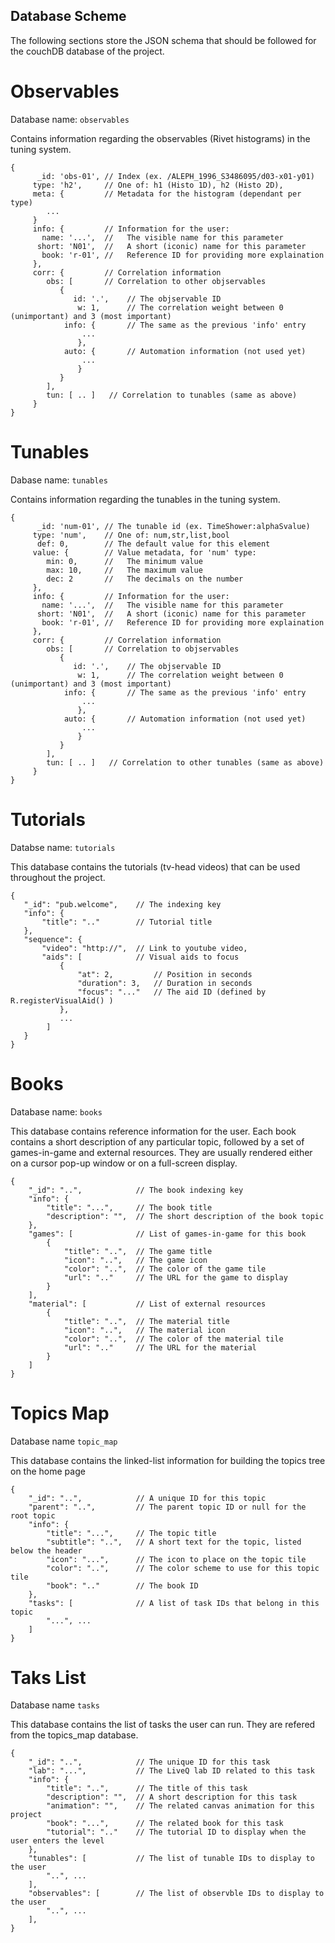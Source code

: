 
## Database Scheme

The following sections store the JSON schema that should be followed for the couchDB database of the project.

# Observables

Database name: `observables`

Contains information regarding the observables (Rivet histograms) in the tuning system.

    {
          _id: 'obs-01', // Index (ex. /ALEPH_1996_S3486095/d03-x01-y01)
         type: 'h2',     // One of: h1 (Histo 1D), h2 (Histo 2D), 
         meta: {         // Metadata for the histogram (dependant per type)
            ...
         }
         info: {         // Information for the user:
           name: '...',  //   The visible name for this parameter
          short: 'N01',  //   A short (iconic) name for this parameter
           book: 'r-01', //   Reference ID for providing more explaination 
         },
         corr: {         // Correlation information
            obs: [       // Correlation to other objservables 
               {
                  id: '.',    // The objservable ID
                   w: 1,      // The correlation weight between 0 (unimportant) and 3 (most important)
                info: {       // The same as the previous 'info' entry
                    ...
                   },
                auto: {       // Automation information (not used yet)
                    ...
                   }
               }
            ],
            tun: [ .. ]   // Correlation to tunables (same as above)
         }
    }

# Tunables

Dabase name: `tunables`

Contains information regarding the tunables in the tuning system.

    {
          _id: 'num-01', // The tunable id (ex. TimeShower:alphaSvalue)
         type: 'num',    // One of: num,str,list,bool
          def: 0,        // The default value for this element
         value: {        // Value metadata, for 'num' type:
            min: 0,      //   The minimum value
            max: 10,     //   The maximum value
            dec: 2       //   The decimals on the number
         },
         info: {         // Information for the user:
           name: '...',  //   The visible name for this parameter
          short: 'N01',  //   A short (iconic) name for this parameter
           book: 'r-01', //   Reference ID for providing more explaination 
         },
         corr: {         // Correlation information
            obs: [       // Correlation to objservables 
               {
                  id: '.',    // The objservable ID
                   w: 1,      // The correlation weight between 0 (unimportant) and 3 (most important)
                info: {       // The same as the previous 'info' entry
                    ...
                   },
                auto: {       // Automation information (not used yet)
                    ...
                   }
               }
            ],
            tun: [ .. ]   // Correlation to other tunables (same as above)
         }
    }

# Tutorials

Databse name: `tutorials`

This database contains the tutorials (tv-head videos) that can be used throughout the project.

    {
       "_id": "pub.welcome",    // The indexing key
       "info": {
           "title": ".."        // Tutorial title
       },
       "sequence": {
           "video": "http://",  // Link to youtube video,
           "aids": [            // Visual aids to focus
               {
                   "at": 2,         // Position in seconds
                   "duration": 3,   // Duration in seconds
                   "focus": "..."   // The aid ID (defined by R.registerVisualAid() )
               },
               ...
            ]           
       }
    }


# Books

Database name: `books`

This database contains reference information for the user. Each book contains a short description of any particular topic, followed by a set of games-in-game and external resources. They are usually rendered either on a cursor pop-up window or on a full-screen display.

    {
        "_id": "..",            // The book indexing key
        "info": {
            "title": "...",     // The book title
            "description": "",  // The short description of the book topic
        },
        "games": [              // List of games-in-game for this book
            {
                "title": "..",  // The game title
                "icon": "..",   // The game icon
                "color": "..",  // The color of the game tile
                "url": ".."     // The URL for the game to display
            }
        ],
        "material": [           // List of external resources
            {
                "title": "..",  // The material title
                "icon": "..",   // The material icon
                "color": "..",  // The color of the material tile
                "url": ".."     // The URL for the material
            }
        ]
    }

# Topics Map

Database name `topic_map`

This database contains the linked-list information for building the topics tree on the home page

    {
        "_id": "..",            // A unique ID for this topic
        "parent": "..",         // The parent topic ID or null for the root topic
        "info": {
            "title": "...",     // The topic title
            "subtitle": "..",   // A short text for the topic, listed below the header
            "icon": "...",      // The icon to place on the topic tile
            "color": "..",      // The color scheme to use for this topic tile
            "book": ".."        // The book ID
        },
        "tasks": [              // A list of task IDs that belong in this topic
            "...", ...
        ]
    }

# Taks List

Database name `tasks`

This database contains the list of tasks the user can run. They are refered from the topics_map database.

    {
        "_id": "..",            // The unique ID for this task
        "lab": "...",           // The LiveQ lab ID related to this task
        "info": {
            "title": "..",      // The title of this task
            "description": "",  // A short description for this task
            "animation": "",    // The related canvas animation for this project
            "book": "...",      // The related book for this task
            "tutorial": ".."    // The tutorial ID to display when the user enters the level
        },
        "tunables": [           // The list of tunable IDs to display to the user
            "..", ...
        ],
        "observables": [        // The list of observble IDs to display to the user
            "..", ...
        ],
    }
